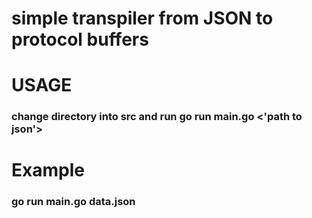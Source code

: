 # simple transpiler from JSON to protocol buffers

# USAGE 
### change directory into src and run go run main.go <'path to json'> 
# Example
### go run main.go data.json 

